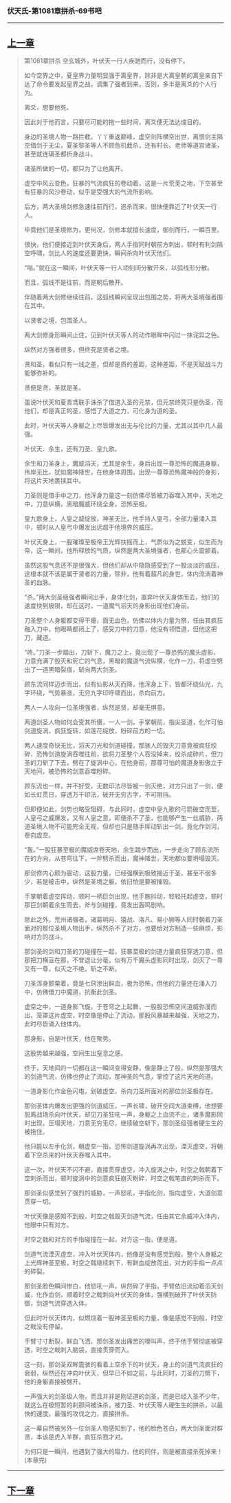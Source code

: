 ### 伏天氏-第1081章拼杀-69书吧

--------
[上一章](./5839813f50e6ef2d677d6f1381814e63.md)
--------


>
>
>
>第1081章拼杀
>空玄城外，叶伏天一行人疾驰而行，没有停下。
>
>如今空界之中，夏皇界力量明显强于离皇界，除非是大离皇朝的离皇亲自下达了命令要发起皇界之战，调集了强者到来，否则，多半是离爻的个人行为。
>
>离爻，想要他死。
>
>因此对于他而言，只要尽可能的拖一些时间，离爻便无法达成目的。
>
>身边的圣境人物一路拦截，丫丫重返巅峰，虚空剑阵横空出世，离恨剑主隔空借剑于无尘，夏圣黎圣等人不顾危机截杀，还有村长、老师等道宫诸圣，甚至就连璃圣都折身战斗。
>
>诸圣所做的一切，都只为了让他离开。
>
>虚空中风云变色，狂暴的气流疯狂的卷动着，这是一片荒芜之地，下空甚至有狂暴的风沙卷动，似乎是受强大的气流所影响。
>
>后方，两大圣境剑修急速往前而行，追杀而来，很快便靠近了叶伏天一行人。
>
>毕竟他们是圣境修为，更何况，剑修本就擅长速度，御剑而行，一瞬百里。
>
>很快，他们便接近到叶伏天身后，两人手指同时朝前方刺出，顿时有利剑隔空呼啸，剑比人的速度还要更快，瞬间杀向叶伏天他们。
>
>“嗡。”就在这一瞬间，叶伏天等一行人顷刻间分散开来，以弧线形分散。
>
>而且，弧线不是往前，而是朝后散开。
>
>伴随着两大剑修继续往前，这弧线瞬间呈现出包围之势，将两大圣境强者围在其中。
>
>以贤者之境，包围圣人。
>
>两大剑修身形瞬间止住，见到叶伏天等人的动作眼眸中闪过一抹诧异之色。
>
>纵然对方强者很多，但终究是贤者之境。
>
>贤和圣，看似只有一线之差，但却是质的差距，这种差距，不是天赋战斗力能够弥补的。
>
>贤便是贤，圣就是圣。
>
>虽说叶伏天和夏青鸢联手诛杀了借道入圣的元禁，但元禁终究只是伪圣，而他们，却是真正的圣，感悟了大道之力，可化身为道的圣。
>
>此时，叶伏天等人身躯之上尽皆爆发出无与伦比的力量，尤其以其中几人最强。
>
>叶伏天、余生，还有刀圣、皇九歌。
>
>余生和刀圣身上，魔威滔天，尤其是余生，身后出现一尊恐怖的魔道身躯，伟岸无比，犹如魔神降世，在他身体周围，出现一尊尊恐怖魔神般的身影，将这片天地裹挟其中。
>
>刀圣则是借手中之刀，他浑身力量这一刻仿佛尽皆被刀吞噬入其中，天地之中，刀意纵横，黑暗魔威环绕全身，恐怖至极。
>
>皇九歌身上，人皇之威绽放，神圣无比，他手持人皇弓，全部力量涌入其中，顿时从人皇弓中爆发出远超于他境界的威压。
>
>叶伏天身上，一股璀璨至极帝王光辉扶摇而上，气质似为之蜕变，似生而为帝，这一瞬间，他所释放的气质，纵然是两大圣境强者，也都心头震颤着。
>
>虽然这股气息还不是很强大，但他们却从中隐隐感受到了一股淡淡的威压，这根本就不该是属于贤者的力量，除非，他有着超凡的身世，体内流淌着神圣的血脉。
>
>“杀。”两大剑圣级强者瞬间出手，身体化剑，直奔叶伏天身体而去，他们的速度快到极限，却在这时，一道魔气滔天的身影出现他们身前。
>
>刀圣整个人身躯都变得干瘪，面无血色，仿佛以体内力量为祭，任由其疯狂融入刀中，他眼睛都闭上了，感受刀中的刀意，他没有领悟道，但他这把刀，藏道。
>
>“咚。”刀圣一步踏出，刀斩下，魔刀之上，竟出现了一尊恐怖的魔头虚影，刀意充满了毁灭和死亡的气息，黑暗的魔道气流纵横，化作一刀，将虚空劈出了一道黑暗裂痕，斩向两大剑圣。
>
>顾东流同样迈步而出，似有仙影从天而降，他浑身上下，皆都环绕仙光，九字环绕，气势暴涨，无穷九字印呼啸而出，杀向前方。
>
>两人一人攻向一位圣境强者，纵然是贤，却毫无惧意。
>
>两道剑圣人物如何会受其所慑，一人一剑，手掌朝前，指尖圣道，化作可怕剑道旋涡，疯狂旋转，如莲花绽放，粉碎前方的一切。
>
>两人速度奇快无比，滔天刀光和剑道碰撞，那骇人的毁灭刀意竟被疯狂绞碎，恐怖剑道旋涡吞噬往前，欲将刀圣整个人吞没掉来，绞杀成碎片，但刀圣的刀斩了下去，劈在了旋涡中心，在他身前，那尊可怕的魔道身影傲立于天地间，被恐怖的剑意吞噬粉碎。
>
>顾东流也一样，并不好受，无数印法尽皆被一剑灭绝，对方只出了一剑，便如长虹贯日，穿透万千印法，破开无穷古字，不可阻挡。
>
>但即便如此，剑势也略受阻碍，与此同时，虚空中皇九歌的弓箭破空而至，人皇弓之威爆发，又有人皇之意，即便杀不了圣，也能够产生一丝威胁，两道圣境人物不可能完全无视，但却也只是随手挥动斩出一剑，竟化作剑河，卷向虚空。
>
>“轰。”一股狂暴至极的魔威席卷天地，余生踏步而出，一步走向了顾东流所在的方向，从苍穹往下，一斧劈杀而出，魔神降世，天地都似要坍塌毁灭。
>
>那剑修内心颇为震动，这股力量，已经强横到极致接近于圣，甚至不弱多少，若是被击中，纵然是圣境之躯，依旧怕是要被摧毁。
>
>手掌朝着虚空挥动，顿时一柄巨剑出现，他手腕抖动，轻轻托起虚空，顿时那巨剑朝着余生而去，斧与剑碰撞，竟发出轰鸣剧响。
>
>除此之外，荒州诸强者，诸葛明月、猿战、洛凡、易小狮等人同时朝着刀圣面对的那位圣境人物出手，纵然杀不了对方，也要给对方制造一些麻烦，影响对方的战斗。
>
>那剑圣的剑和刀圣的刀碰撞在一起，狂暴至极的剑道力量疯狂穿透刀意，但那把刀横亘在那，不曾退让分毫，似有万千魔头虚影同时出现，剑灭了一尊又有一尊，似灭之不绝，斩之不断。
>
>刀圣浑身颤栗着，竟是七窍渗出鲜血，极为恐怖，但他的力量还在涌入刀中，仿佛借刀中魔道，抗衡此剑圣。
>
>虚空之中，一道身影飞旋，于苍穹之上起舞，一股股恐怖空间道威弥漫而出，笼罩这片虚空，时空像是停止了流动，那股风暴越来越强，天地之力，此时尽皆涌入他体内。
>
>那身影，自是叶伏天，他在聚势。
>
>这股势越来越强，空间生出窒息之感。
>
>终于，天地间的一切都在这一瞬间变得安静，像是静止了般，纵然是那强大的剑道气流，仿佛也停止了流动，那神圣的气息，掌控了这片天地的道。
>
>一道身影化作金色闪电，划破虚空，杀向刀圣所面对的那位剑圣极存在。
>
>那剑圣体内爆发出更强的剑道威压，一声长啸，破开空间大道束缚，他想要脱离战场杀向叶伏天，却见刀圣狂吼一声，身躯之上血流不止，诸多魔影同时出现，压塌天地，刀意无穷无尽，继续破空斩下，那剑圣级强者硬生生的被拖住。
>
>他只能以左手化剑，朝虚空一指，恐怖剑道旋涡再次出现，湮灭虚空，将朝着下空杀来的叶伏天吞噬入其中。
>
>这一次，叶伏天不闪不避，直接贯穿虚空，冲入旋涡之中，时空之戟朝着下空刺杀而出，顿时旋涡中的剑意疯狂崩灭粉碎，时空之戟笔直的刺杀而下。
>
>那剑圣似感觉到了强烈的威胁，一声怒吼，手指化剑，指向虚空，大道剑意贯穿一切。
>
>叶伏天像是感知不到般，时空之戟毁灭剑道气流，任由其它余威冲入体内，他眼中只有对方。
>
>时空之戟和对方的手指碰撞在一起，对方这一指，便是道。
>
>剑道气流湮灭虚空，冲入叶伏天体内，他像是没有感觉到般，整个人身躯之上光辉神圣至极，时空之戟继续刺下，有鲜血绽放而出，对方的手指一点点的碎裂。
>
>那剑圣脸色瞬间惨白，他怒吼一声，纵然碎了手指，手臂依旧流动着滔天剑威，化作血剑，顺着时空之戟刺向叶伏天的身体，强横到破开了叶伏天防御，剑道气流穿透入体。
>
>但此时叶伏天体内，似燃烧着一股神圣至极的力量，像是感觉不到般，时空之戟没有停留。
>
>手臂寸寸断裂，鲜血飞洒，那剑圣发出痛苦的嚎叫声，终于他手臂彻底被穿透，时空之戟刺入脑袋，直接贯穿而入。
>
>这一刻，那剑圣双眸震骇的看着上空杀下的叶伏天，身上的剑道气流疯狂的衰弱，纵然还在冲向叶伏天，但早已不如之前，与此同时，刀圣的刀劈下，他的身躯直接被劈开。
>
>一声强大的剑圣级人物，而且并非是刚证道的剑圣，而是已经入圣不少年，就这么在极短暂的刹那间被诛杀，被刀圣、叶伏天等人硬生生的拼杀，以最快的速度，最强的攻伐之力，直接拼杀。
>
>这一幕自然被另外一位剑圣人物感知到了，他的脸色苍白，两大剑圣面对群贤，本该是虎入羊群，疯狂杀戮才对。
>
>为何只是一瞬间，他遇到了强大的阻力，他的同伴，则是被直接杀死掉来！
>(本章完)
>
>

--------
[下一章](./cd86660425e10e565f131de5c5a4f468.md)
--------
